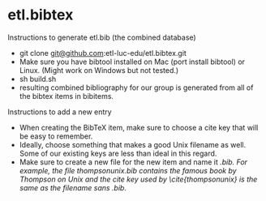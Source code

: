 etl.bibtex
==========

Instructions to generate etl.bib (the combined database)

- git clone git@github.com:etl-luc-edu/etl.bibtex.git
- Make sure you have bibtool installed on Mac (port install bibtool) or Linux. (Might work on Windows but not tested.)
- sh build.sh
- resulting combined bibliography for our group is generated from all of the bibtex items in bibitems.

Instructions to add a new entry

- When creating the BibTeX item, make sure to choose a cite key that will be easy to remember.
- Ideally, choose something that makes a good Unix filename as well. Some of our existing keys are less than ideal in this regard.
- Make sure to create a new file for the new item and name it <cite key>.bib. For example, the file thompsonunix.bib contains the famous book by Thompson on Unix and the cite key used by \cite{thompsonunix} is the same as the filename sans .bib.
